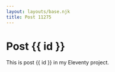 ```yaml
---
layout: layouts/base.njk
title: Post 11275
---
```


# Post {{ id }}

This is post {{ id }} in my Eleventy project.
